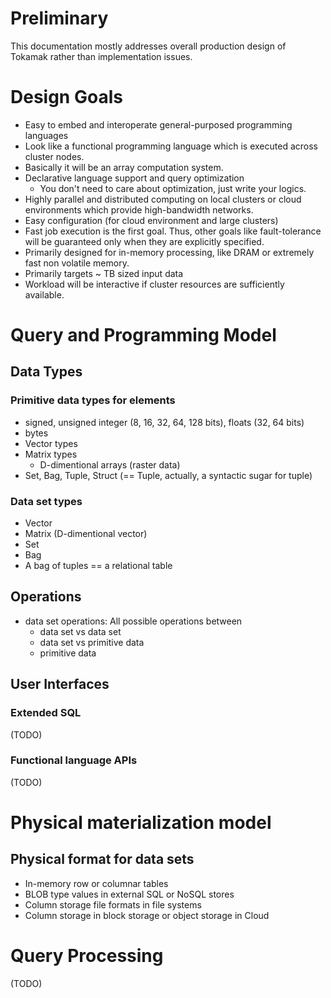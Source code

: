 # Preliminary
This documentation mostly addresses overall production design of Tokamak rather than implementation issues.

# Design Goals
* Easy to embed and interoperate general-purposed programming languages
* Look like a functional programming language which is executed across cluster nodes.
* Basically it will be an array computation system.
* Declarative language support and query optimization
  * You don't need to care about optimization, just write your logics.
* Highly parallel and distributed computing on local clusters or cloud environments which provide high-bandwidth networks.
* Easy configuration (for cloud environment and large clusters)
* Fast job execution is the first goal. Thus, other goals like fault-tolerance will be guaranteed only when they are explicitly specified.
* Primarily designed for in-memory processing, like DRAM or extremely fast non volatile memory.
* Primarily targets ~ TB sized input data
* Workload will be interactive if cluster resources are sufficiently available.

# Query and Programming Model

## Data Types
### Primitive data types for elements
* signed, unsigned integer (8, 16, 32, 64, 128 bits), floats (32, 64 bits)
* bytes
* Vector types
* Matrix types
  * D-dimentional arrays (raster data)
* Set, Bag, Tuple, Struct (== Tuple, actually, a syntactic sugar for tuple)

### Data set types
* Vector
* Matrix (D-dimentional vector)
* Set
* Bag
 * A bag of tuples == a relational table

## Operations
* data set operations: All possible operations between
  * data set vs data set
  * data set vs primitive data
  * primitive data

## User Interfaces
### Extended SQL
(TODO)
### Functional language APIs
(TODO)

# Physical materialization model

## Physical format for data sets
* In-memory row or columnar tables
* BLOB type values in external SQL or NoSQL stores
* Column storage file formats in file systems
* Column storage in block storage or object storage in Cloud

# Query Processing
(TODO)
